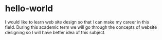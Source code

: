 # hello-world
I would like to learn web site design so that I can make my career in this field. During this academic term we will go through the concepts of website designing so I will have better idea of this subject.
